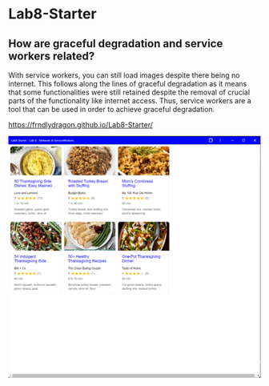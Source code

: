 # Lab8-Starter

## How are graceful degradation and service workers related?
With service workers, you can still load images despite there being no internet. This follows along the lines of graceful degradation as it means that some functionalities were still retained despite the removal of crucial parts of the functionality like internet access. Thus, service workers are a tool that can be used in order to achieve graceful degradation.

https://frndlydragon.github.io/Lab8-Starter/

![PWA Screenshot](pwa.png)